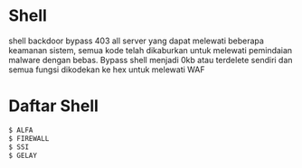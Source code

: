 # Shell 
shell backdoor bypass 403 all server yang dapat melewati beberapa keamanan sistem, semua kode telah dikaburkan untuk melewati pemindaian malware dengan bebas. Bypass shell menjadi 0kb atau terdelete sendiri dan semua fungsi dikodekan ke hex untuk melewati WAF
# Daftar Shell 
```python
$ ALFA
$ FIREWALL 
$ SSI
$ GELAY
```
